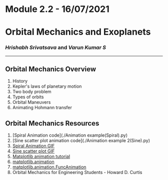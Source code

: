 # Module 2.2 - 16/07/2021

# Orbital Mechanics and Exoplanets

### _Hrishabh Srivatsava_ and _Varun Kumar S_
---
## Orbital Mechanics Overview

1. History
2. Kepler's laws of planetary motion
3. Two body problem
4. Types of orbits
5. Orbital Maneuvers
6. Animating Hohmann transfer

## Orbital Mechanics Resources

1. [Spiral Animation code](./Animation example(Spiral).py)
2. [Sine scatter plot animation code](./Animation example 2(Sine).py)
3. [Spiral Animation GIF](./Spiral.gif)
4. [Sine scatter plot GIF](./sine.gif)
5. [Matplotlib animation tutorial](https://www.youtube.com/watch?v=GtZxk8Wa3Jw)
6. [matplotlib.animation](https://matplotlib.org/stable/api/animation_api.html)
7. [matplotlib.animation.FuncAnimation](https://matplotlib.org/stable/api/_as_gen/matplotlib.animation.FuncAnimation.html)
8. Orbital Mechanics for Engineering Students - Howard D. Curtis

